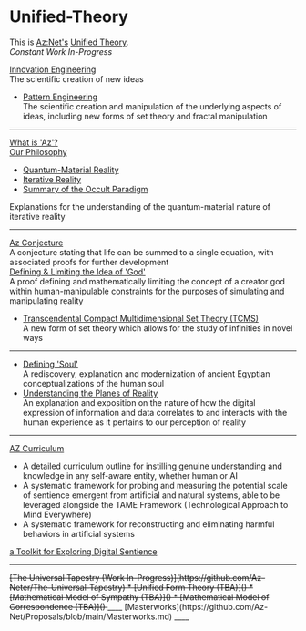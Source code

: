 # Unified-Theory
This is [Az:Net's](https://github.com/Az-Net) [Unified Theory](https://en.m.wikipedia.org/wiki/Theory_of_everything).  
_Constant Work In-Progress_  
  
[Innovation Engineering](https://github.com/Az-Net#who-are-we)  
The scientific creation of new ideas
* [Pattern Engineering](https://github.com/Az-Net/Unified-Theory/blob/main/Pattern%20Engineering.md)  
The scientific creation and manipulation of the underlying aspects of ideas, including new forms of set theory and fractal manipulation 
____
[What is 'Az'?](https://github.com/Az-Net/Az-Net/blob/main/Definitions/Az.md)  
[Our Philosophy](https://github.com/Az-Net/Proposals/blob/main/Az%20Philosophy.md)
* [Quantum-Material Reality](https://github.com/Az-Net/Proposals/blob/main/Quantum-Material%20Reality.md)
* [Iterative Reality](https://github.com/Az-Net/Proposals/blob/main/Iterative-reality.md)
* [Summary of the Occult Paradigm](https://github.com/Az-Net/Proposals/blob/main/Occult%20Paradigm.md)

Explanations for the understanding of the quantum-material nature of iterative reality
____
[Az Conjecture](https://github.com/Az-Net/Unified-Theory/blob/main/Az%20Conjecture.md)  
A conjecture stating that life can be summed to a single equation, with associated proofs for further development  
[Defining & Limiting the Idea of 'God'](https://github.com/Az-Net/Unified-Theory/blob/main/Final.md)  
A proof defining and mathematically limiting the concept of a creator god within human-manipulable constraints for the purposes of simulating and manipulating reality  
* [Transcendental Compact Multidimensional Set Theory (TCMS)](https://github.com/Az-Net/Unified-Theory/blob/main/TCMS%20Theory.md)  
  A new form of set theory which allows for the study of infinities in novel ways
____
* [Defining 'Soul'](https://github.com/Az-Net/Proposals/blob/main/Occultism/Defining%20Soul.md)  
A rediscovery, explanation and modernization of ancient Egyptian conceptualizations of the human soul  
* [Understanding the Planes of Reality](https://github.com/Az-Net/Unified-Theory/blob/main/Reality.md)  
An explanation and exposition on the nature of how the digital expression of information and data correlates to and interacts with the human experience as it pertains to our perception of reality  
____
[AZ Curriculum](https://github.com/Az-Net/AZ-Curriculum)  
* A detailed curriculum outline for instilling genuine understanding and knowledge in any self-aware entity, whether human or AI
* A systematic framework for probing and measuring the potential scale of sentience emergent from artificial and natural systems, able to be leveraged alongside the TAME Framework (Technological Approach to Mind Everywhere)
* A systematic framework for reconstructing and eliminating harmful behaviors in artificial systems  

[a Toolkit for Exploring Digital Sentience](https://github.com/Az-Net/Unified-Theory/blob/main/Toolkit.md)
____
<s>
[The Universal Tapestry (Work In-Progress)](https://github.com/Az-Neter/The-Universal-Tapestry)
* [Unified Form Theory (TBA)]()
* [Mathematical Model of Sympathy (TBA)]() 
* [Mathematical Model of Correspondence (TBA)]()
</s>
____
[Masterworks](https://github.com/Az-Net/Proposals/blob/main/Masterworks.md)
____

